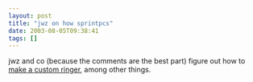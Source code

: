 ```yaml
---
layout: post
title: "jwz on how sprintpcs"
date: 2003-08-05T09:38:41
tags: []
---
```


jwz and co (because the comments are the best part) figure out how to [make a custom ringer][1], among other things. 

   [1]: http://jwz.livejournal.com/226393.html



